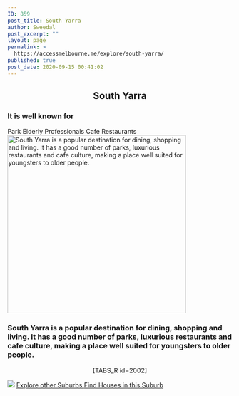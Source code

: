 ```yaml
---
ID: 859
post_title: South Yarra
author: Sweedal
post_excerpt: ""
layout: page
permalink: >
  https://accessmelbourne.me/explore/south-yarra/
published: true
post_date: 2020-09-15 00:41:02
---
```

<!-- wp:themify-builder/canvas /--><!--themify_builder_static--><h2 style="text-align: center;"><strong>South Yarra</strong></h2>
<h3><strong>It is well known for  </strong></h3>
Park
Elderly
Professionals
Cafe
Restaurants
<img src="https://accessmelbourne.me/wp-content/uploads/2020/09/sy5-1024x684-598x400.jpg" height="400" title="South Yarra is a popular destination for dining, shopping and living. It has a good number of parks, luxurious restaurants and cafe culture, making a place well suited for youngsters to older people." alt="South Yarra is a popular destination for dining, shopping and living. It has a good number of parks, luxurious restaurants and cafe culture, making a place well suited for youngsters to older people." srcset="https://accessmelbourne.me/wp-content/uploads/2020/09/sy5-1024x684-598x400.jpg 598w, https://accessmelbourne.me/wp-content/uploads/2020/09/sy5-1024x684-300x200.jpg 300w, https://accessmelbourne.me/wp-content/uploads/2020/09/sy5-1024x684.jpg 1024w, https://accessmelbourne.me/wp-content/uploads/2020/09/sy5-768x513.jpg 768w, https://accessmelbourne.me/wp-content/uploads/2020/09/sy5-1024x684-800x534.jpg 800w, https://accessmelbourne.me/wp-content/uploads/2020/09/sy5.jpg 1496w" sizes="(max-width: 598px) 100vw, 598px" /> <h3> South Yarra is a popular destination for dining, shopping and living. It has a good number of parks, luxurious restaurants and cafe culture, making a place well suited for youngsters to older people. </h3>
<p style="text-align: center;">[TABS_R id=2002]</p>
<noscript><a href='#'><img alt=' ' src='https:&#47;&#47;public.tableau.com&#47;static&#47;images&#47;SY&#47;SY_16018209025770&#47;Dashboard1&#47;1_rss.png' style='border: none' /></a></noscript><object class='tableauViz' style='display:none;'><param name='host_url' value='https%3A%2F%2Fpublic.tableau.com%2F' /> <param name='embed_code_version' value='3' /> <param name='site_root' value='' /><param name='name' value='SY_16018209025770&#47;Dashboard1' /><param name='tabs' value='no' /><param name='toolbar' value='yes' /><param name='static_image' value='https:&#47;&#47;public.tableau.com&#47;static&#47;images&#47;SY&#47;SY_16018209025770&#47;Dashboard1&#47;1.png' /> <param name='animate_transition' value='yes' /><param name='display_static_image' value='yes' /><param name='display_spinner' value='yes' /><param name='display_overlay' value='yes' /><param name='display_count' value='yes' /><param name='language' value='en-GB' /></object>
<a href="https://accessmelbourne.me/explore/" > Explore other Suburbs </a>
<a href="https://accessmelbourne.me/find-houses/" > Find Houses in this Suburb </a><!--/themify_builder_static-->